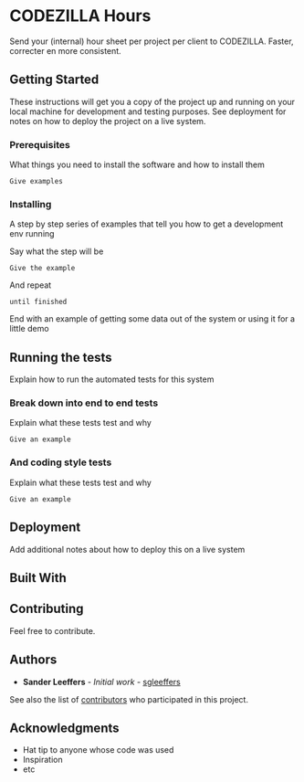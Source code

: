 # CODEZILLA Hours

Send your (internal) hour sheet per project per client to CODEZILLA. Faster, correcter en more consistent.

## Getting Started

These instructions will get you a copy of the project up and running on your local machine for development and testing purposes. See deployment for notes on how to deploy the project on a live system.

### Prerequisites

What things you need to install the software and how to install them

```
Give examples
```

### Installing

A step by step series of examples that tell you how to get a development env running

Say what the step will be

```
Give the example
```

And repeat

```
until finished
```

End with an example of getting some data out of the system or using it for a little demo

## Running the tests

Explain how to run the automated tests for this system

### Break down into end to end tests

Explain what these tests test and why

```
Give an example
```

### And coding style tests

Explain what these tests test and why

```
Give an example
```

## Deployment

Add additional notes about how to deploy this on a live system

## Built With

## Contributing

Feel free to contribute.

## Authors

-   **Sander Leeffers** - _Initial work_ - [sgleeffers](https://github.com/sgleeffers)

See also the list of [contributors](https://github.com/codezilla/hours/contributors) who participated in this project.

## Acknowledgments

-   Hat tip to anyone whose code was used
-   Inspiration
-   etc
